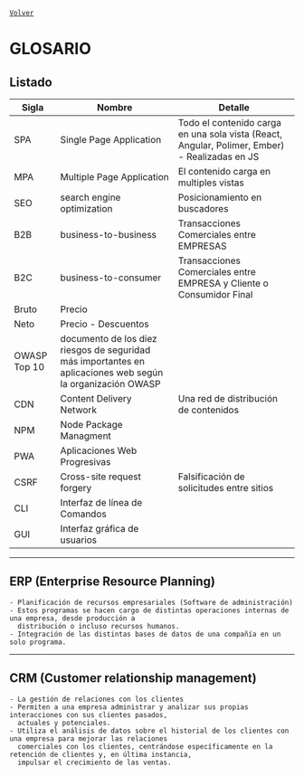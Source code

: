 ﻿[`Volver`](../index.html)

# GLOSARIO

## Listado

| Sigla | Nombre | Detalle |
|---|---|---|
| SPA | Single Page Application		| Todo el contenido carga en una sola vista (React, Angular, Polimer, Ember) - Realizadas en JS |
| MPA | Multiple Page Application	| El contenido carga en multiples vistas |
| SEO | search engine optimization  | Posicionamiento en buscadores |
| B2B | business-to-business | Transacciones Comerciales entre EMPRESAS |
| B2C | business-to-consumer | Transacciones Comerciales entre EMPRESA y Cliente o Consumidor Final |
| Bruto | Precio |
| Neto | Precio - Descuentos |
| OWASP Top 10 | documento de los diez riesgos de seguridad más importantes en aplicaciones web según la organización OWASP | 	
| CDN | Content Delivery Network |	Una red de distribución de contenidos |
| NPM | Node Package Managment |  |
| PWA | Aplicaciones Web Progresivas |  |
| CSRF | Cross-site request forgery | Falsificación de solicitudes entre sitios |
| CLI | Interfaz de línea de Comandos | |
| GUI | Interfaz gráfica de usuarios | |

--- 

## ERP (Enterprise Resource Planning)

	- Planificación de recursos empresariales (Software de administración)
	- Estos programas se hacen cargo de distintas operaciones internas de una empresa, desde producción a 
	  distribución o incluso recursos humanos.
	- Integración de las distintas bases de datos de una compañía en un solo programa.

--- 
	
## CRM (Customer relationship management)

	- La gestión de relaciones con los clientes
	- Permiten a una empresa administrar y analizar sus propias interacciones con sus clientes pasados, 
	  actuales y potenciales. 
	- Utiliza el análisis de datos sobre el historial de los clientes con una empresa para mejorar las relaciones 
	  comerciales con los clientes, centrándose específicamente en la retención de clientes y, en última instancia, 
	  impulsar el crecimiento de las ventas.